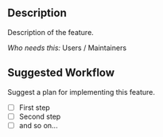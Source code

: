 ## Description

Description of the feature.

*Who needs this:* Users / Maintainers

## Suggested Workflow

Suggest a plan for implementing this feature.

* [ ] First step
* [ ] Second step
* [ ] and so on...
